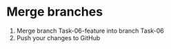 Merge branches
==========
1. Merge branch Task-06-feature into branch Task-06
2. Push your changes to GitHub
